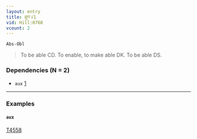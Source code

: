 ```yaml
---
layout: entry
title: ཐུབ་√1
vid: Hill:0768
vcount: 2
---
```

`Abs-Obl`
> To be able CD\.
 To enable, to make able DK\.
 To be able DS\.

### Dependencies (N = 2)
* `aux` [1](#aux)

---

### Examples




#### <a name='aux'>`aux`</a>

<a target='blank' href='http://tibetanverbs.soas.ac.uk/~badw/#/mila/017a?focus=T4558'>T4558</a>

